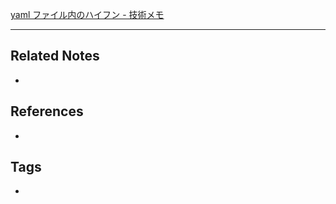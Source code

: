 [yaml ファイル内のハイフン - 技術メモ](https://akrad.hatenablog.com/entry/2019/10/20/180501)

----
## Related Notes
- 

## References
- 

## Tags
- 